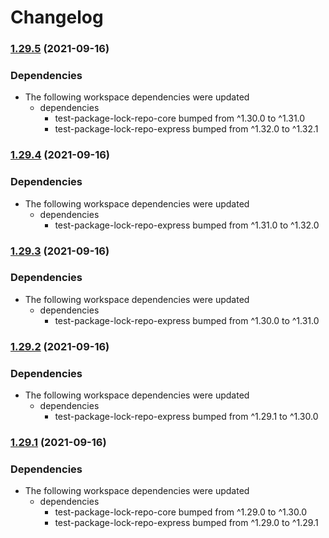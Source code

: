 # Changelog

### [1.29.5](https://www.github.com/willarmiros/test-package-lock-repo/compare/test-package-lock-repo-v1.29.4...test-package-lock-repo-v1.29.5) (2021-09-16)


### Dependencies

* The following workspace dependencies were updated
  * dependencies
    * test-package-lock-repo-core bumped from ^1.30.0 to ^1.31.0
    * test-package-lock-repo-express bumped from ^1.32.0 to ^1.32.1

### [1.29.4](https://www.github.com/willarmiros/test-package-lock-repo/compare/test-package-lock-repo-v1.29.3...test-package-lock-repo-v1.29.4) (2021-09-16)


### Dependencies

* The following workspace dependencies were updated
  * dependencies
    * test-package-lock-repo-express bumped from ^1.31.0 to ^1.32.0

### [1.29.3](https://www.github.com/willarmiros/test-package-lock-repo/compare/test-package-lock-repo-v1.29.2...test-package-lock-repo-v1.29.3) (2021-09-16)


### Dependencies

* The following workspace dependencies were updated
  * dependencies
    * test-package-lock-repo-express bumped from ^1.30.0 to ^1.31.0

### [1.29.2](https://www.github.com/willarmiros/test-package-lock-repo/compare/test-package-lock-repo-v1.29.1...test-package-lock-repo-v1.29.2) (2021-09-16)


### Dependencies

* The following workspace dependencies were updated
  * dependencies
    * test-package-lock-repo-express bumped from ^1.29.1 to ^1.30.0

### [1.29.1](https://www.github.com/willarmiros/test-package-lock-repo/compare/test-package-lock-repo-v1.29.0...test-package-lock-repo-v1.29.1) (2021-09-16)


### Dependencies

* The following workspace dependencies were updated
  * dependencies
    * test-package-lock-repo-core bumped from ^1.29.0 to ^1.30.0
    * test-package-lock-repo-express bumped from ^1.29.0 to ^1.29.1
